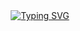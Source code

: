 <div align="center">
  
  <!-- dynamic typing effect 动态打字效果 -->
  <div align="center">
    <a href="https://github.com/CandyLedge">
      <img src="https://readme-typing-svg.demolab.com?font=Fira+Code&pause=1000&width=435&lines=fmt.printf(%22Hello%2C%20World%22);Hello!&center=true&size=27" alt="Typing SVG" />
    </a>
  </div>

</div>

